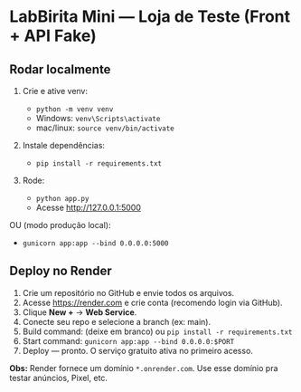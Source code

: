 # LabBirita Mini — Loja de Teste (Front + API Fake)

## Rodar localmente
1. Crie e ative venv:
   - `python -m venv venv`
   - Windows: `venv\Scripts\activate`
   - mac/linux: `source venv/bin/activate`

2. Instale dependências:
   - `pip install -r requirements.txt`

3. Rode:
   - `python app.py`
   - Acesse http://127.0.0.1:5000

OU (modo produção local):
   - `gunicorn app:app --bind 0.0.0.0:5000`

## Deploy no Render
1. Crie um repositório no GitHub e envie todos os arquivos.
2. Acesse https://render.com e crie conta (recomendo login via GitHub).
3. Clique **New +** → **Web Service**.
4. Conecte seu repo e selecione a branch (ex: main).
5. Build command: (deixe em branco) ou `pip install -r requirements.txt`
6. Start command: `gunicorn app:app --bind 0.0.0.0:$PORT`
7. Deploy — pronto. O serviço gratuito ativa no primeiro acesso.

**Obs:** Render fornece um domínio `*.onrender.com`. Use esse domínio pra testar anúncios, Pixel, etc.
